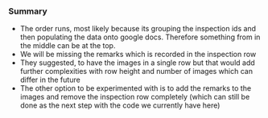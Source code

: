 ### Summary

- The order runs, most likely because its grouping the inspection ids and then populating the data onto google docs. Therefore something from in the middle can be at the top.
- We will be missing the remarks which is recorded in the inspection row
- They suggested, to have the images in a single row but that would add further complexities with row height and number of images which can differ in the future
- The other option to be experimented with is to add the remarks to the images and remove the inspection row completely (which can still be done as the next step with the code we currently have here)

